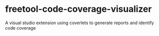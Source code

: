 # freetool-code-coverage-visualizer
A visual studio extension using coverlets to generate reports and identify code coverage
